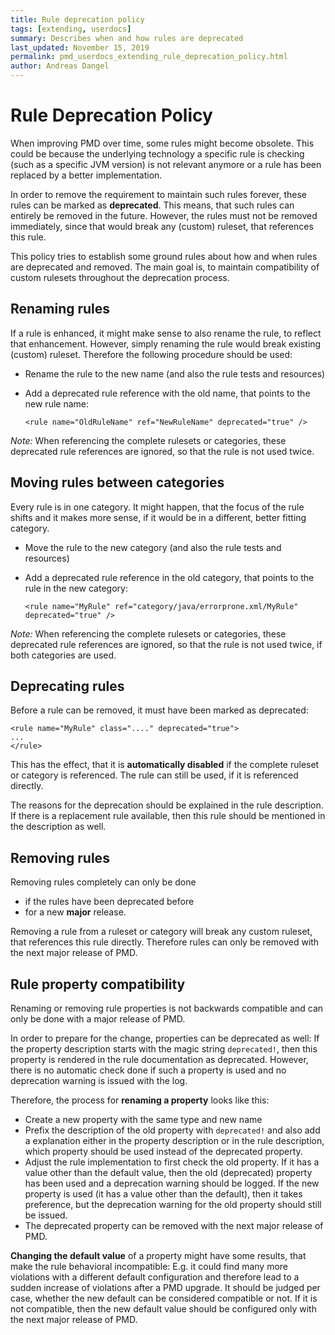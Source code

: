 ```yaml
---
title: Rule deprecation policy
tags: [extending, userdocs]
summary: Describes when and how rules are deprecated
last_updated: November 15, 2019
permalink: pmd_userdocs_extending_rule_deprecation_policy.html
author: Andreas Dangel
---
```


# Rule Deprecation Policy

When improving PMD over time, some rules might become obsolete. This could be because the underlying
technology a specific rule is checking (such as a specific JVM version) is not relevant anymore or a rule
has been replaced by a better implementation.

In order to remove the requirement to maintain such rules forever, these rules can be marked as **deprecated**.
This means, that such rules can entirely be removed in the future.
However, the rules must not be removed immediately, since that would break any (custom) ruleset, that
references this rule.

This policy tries to establish some ground rules about how and when rules are deprecated and removed.
The main goal is, to maintain compatibility of custom rulesets throughout the deprecation process.


## Renaming rules

If a rule is enhanced, it might make sense to also rename the rule, to reflect that enhancement. However,
simply renaming the rule would break existing (custom) ruleset. Therefore the following procedure should be used:

*   Rename the rule to the new name (and also the rule tests and resources)
*   Add a deprecated rule reference with the old name, that points to the new rule name:
    
    `<rule name="OldRuleName" ref="NewRuleName" deprecated="true" />`

*Note:* When referencing the complete rulesets or categories,
these deprecated rule references are ignored, so that the rule is not used twice.

## Moving rules between categories

Every rule is in one category. It might happen, that the focus of the rule shifts and it makes more
sense, if it would be in a different, better fitting category.

*   Move the rule to the new category (and also the rule tests and resources)
*   Add a deprecated rule reference in the old category, that points to the rule in the new category:
    
    `<rule name="MyRule" ref="category/java/errorprone.xml/MyRule" deprecated="true" />`

*Note:* When referencing the complete rulesets or categories,
these deprecated rule references are ignored, so that the rule is not used twice, if both categories
are used.

## Deprecating rules

Before a rule can be removed, it must have been marked as deprecated:

```
<rule name="MyRule" class="...." deprecated="true">
...
</rule>
```

This has the effect, that it is **automatically disabled** if the complete ruleset or category
is referenced. The rule can still be used, if it is referenced directly.

The reasons for the deprecation should be explained in the rule description. If there is a replacement rule
available, then this rule should be mentioned in the description as well.

## Removing rules

Removing rules completely can only be done

*   if the rules have been deprecated before
*   for a new **major** release.

Removing a rule from a ruleset or category will break any custom ruleset, that references
this rule directly. Therefore rules can only be removed with the next major release of PMD.

## Rule property compatibility

Renaming or removing rule properties is not backwards compatible and can only be done
with a major release of PMD.

In order to prepare for the change, properties can be deprecated as well: If the property description
starts with the magic string `deprecated!`, then this property is rendered in the rule documentation
as deprecated. However, there is no automatic check done if such a property is used and no
deprecation warning is issued with the log.

Therefore, the process for **renaming a property** looks like this:

*   Create a new property with the same type and new name
*   Prefix the description of the old property with `deprecated!` and also add a explanation
    either in the property description or in the rule description, which property should be used
    instead of the deprecated property.
*   Adjust the rule implementation to first check the old property. If it has a value other than the
    default value, then the old (deprecated) property has been used and a deprecation warning should
    be logged. If the new property is used (it has a value other than the default), then it takes
    preference, but the deprecation warning for the old property should still be issued.
*   The deprecated property can be removed with the next major release of PMD.


**Changing the default value** of a property might have some results, that make the rule
behavioral incompatible: E.g. it could find many more violations with a different default
configuration and therefore lead to a sudden increase of violations after a PMD upgrade.
It should be judged per case, whether the new default can be considered compatible or not.
If it is not compatible, then the new default value should be configured only with the next
major release of PMD.


